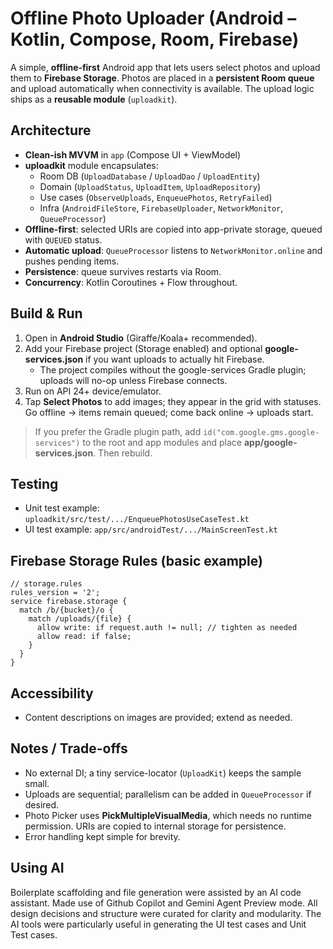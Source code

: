# Offline Photo Uploader (Android – Kotlin, Compose, Room, Firebase)

A simple, **offline‑first** Android app that lets users select photos and upload them to **Firebase Storage**. Photos are placed in a **persistent Room queue** and upload automatically when connectivity is available. The upload logic ships as a **reusable module** (`uploadkit`).

## Architecture
- **Clean-ish MVVM** in `app` (Compose UI + ViewModel)
- **uploadkit** module encapsulates:
  - Room DB (`UploadDatabase` / `UploadDao` / `UploadEntity`)
  - Domain (`UploadStatus`, `UploadItem`, `UploadRepository`)
  - Use cases (`ObserveUploads`, `EnqueuePhotos`, `RetryFailed`)
  - Infra (`AndroidFileStore`, `FirebaseUploader`, `NetworkMonitor`, `QueueProcessor`)
- **Offline-first**: selected URIs are copied into app-private storage, queued with `QUEUED` status.
- **Automatic upload**: `QueueProcessor` listens to `NetworkMonitor.online` and pushes pending items.
- **Persistence**: queue survives restarts via Room.
- **Concurrency**: Kotlin Coroutines + Flow throughout.

## Build & Run
1. Open in **Android Studio** (Giraffe/Koala+ recommended).
2. Add your Firebase project (Storage enabled) and optional **google-services.json** if you want uploads to actually hit Firebase.
   - The project compiles without the google-services Gradle plugin; uploads will no-op unless Firebase connects.
3. Run on API 24+ device/emulator.
4. Tap **Select Photos** to add images; they appear in the grid with statuses. Go offline → items remain queued; come back online → uploads start.

> If you prefer the Gradle plugin path, add `id("com.google.gms.google-services")` to the root and app modules and place **app/google-services.json**. Then rebuild.

## Testing
- Unit test example: `uploadkit/src/test/.../EnqueuePhotosUseCaseTest.kt`
- UI test example: `app/src/androidTest/.../MainScreenTest.kt`

## Firebase Storage Rules (basic example)
```
// storage.rules
rules_version = '2';
service firebase.storage {
  match /b/{bucket}/o {
    match /uploads/{file} {
      allow write: if request.auth != null; // tighten as needed
      allow read: if false;
    }
  }
}
```

## Accessibility
- Content descriptions on images are provided; extend as needed.

## Notes / Trade-offs
- No external DI; a tiny service-locator (`UploadKit`) keeps the sample small.
- Uploads are sequential; parallelism can be added in `QueueProcessor` if desired.
- Photo Picker uses **PickMultipleVisualMedia**, which needs no runtime permission. URIs are copied to internal storage for persistence.
- Error handling kept simple for brevity.

## Using AI
Boilerplate scaffolding and file generation were assisted by an AI code assistant. Made use of Github Copilot and Gemini Agent Preview mode. All design decisions and structure were curated for clarity and modularity. The AI tools were particularly useful in generating the UI test cases and Unit Test cases. 
